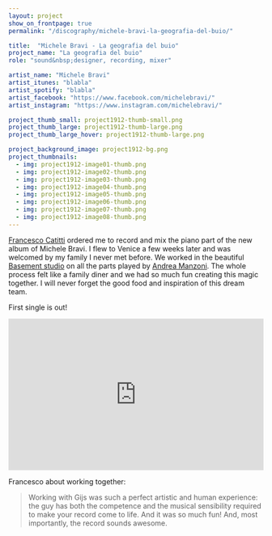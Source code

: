 ```yaml
---
layout: project
show_on_frontpage: true
permalink: "/discography/michele-bravi-la-geografia-del-buio/"

title:  "Michele Bravi - La geografia del buio"
project_name: "La geografia del buio"
role: "sound&nbsp;designer, recording, mixer"

artist_name: "Michele Bravi"
artist_itunes: "blabla"
artist_spotify: "blabla"
artist_facebook: "https://www.facebook.com/michelebravi/"
artist_instagram: "https://www.instagram.com/michelebravi/"

project_thumb_small: project1912-thumb-small.png
project_thumb_large: project1912-thumb-large.png
project_thumb_large_hover: project1912-thumb-large.png

project_background_image: project1912-bg.png
project_thumbnails:
  - img: project1912-image01-thumb.png
  - img: project1912-image02-thumb.png
  - img: project1912-image03-thumb.png
  - img: project1912-image04-thumb.png
  - img: project1912-image05-thumb.png
  - img: project1912-image06-thumb.png
  - img: project1912-image07-thumb.png
  - img: project1912-image08-thumb.png
---
```


[Francesco Catitti](https://www.instagram.com/thekatoo/) ordered me to record and mix the piano part of the new album of Michele Bravi. I flew to Venice a few weeks later and was welcomed by my family I never met before. We worked in the beautiful [Basement studio](https://www.instagram.com/thebasementvicenza/) on all the parts played by [Andrea Manzoni](https://www.instagram.com/andreamanzoniofficial/). The whole process felt like a family diner and we had so much fun creating this magic together. I will never forget the good food and inspiration of this dream team.

First single is out!

<iframe src="https://open.spotify.com/embed/track/7ou1NrCbgAcaAMUF1tKmdT" width="100%" height="300" frameborder="0" allowtransparency="true" allow="encrypted-media"></iframe>

Francesco about working together:
<blockquote>
<p>Working with Gijs was such a perfect artistic and human experience: the guy has both the competence and the musical sensibility required to make your record come to life. And it was so much fun! And, most importantly, the record sounds awesome.</p>
